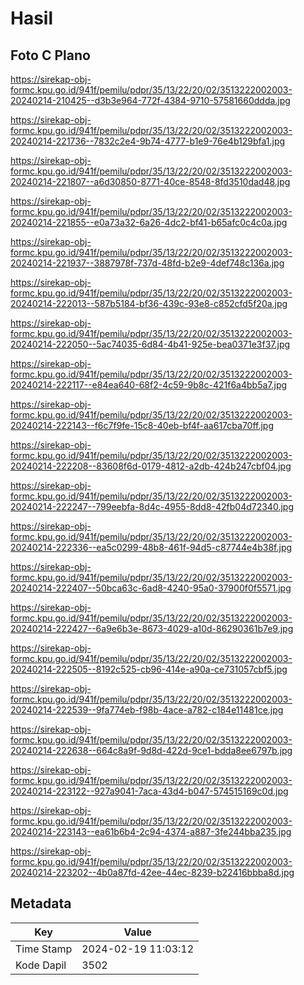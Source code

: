# Hasil

## Foto C Plano

https://sirekap-obj-formc.kpu.go.id/941f/pemilu/pdpr/35/13/22/20/02/3513222002003-20240214-210425--d3b3e964-772f-4384-9710-57581660ddda.jpg

https://sirekap-obj-formc.kpu.go.id/941f/pemilu/pdpr/35/13/22/20/02/3513222002003-20240214-221736--7832c2e4-9b74-4777-b1e9-76e4b129bfa1.jpg

https://sirekap-obj-formc.kpu.go.id/941f/pemilu/pdpr/35/13/22/20/02/3513222002003-20240214-221807--a6d30850-8771-40ce-8548-8fd3510dad48.jpg

https://sirekap-obj-formc.kpu.go.id/941f/pemilu/pdpr/35/13/22/20/02/3513222002003-20240214-221855--e0a73a32-6a26-4dc2-bf41-b65afc0c4c0a.jpg

https://sirekap-obj-formc.kpu.go.id/941f/pemilu/pdpr/35/13/22/20/02/3513222002003-20240214-221937--3887978f-737d-48fd-b2e9-4def748c136a.jpg

https://sirekap-obj-formc.kpu.go.id/941f/pemilu/pdpr/35/13/22/20/02/3513222002003-20240214-222013--587b5184-bf36-439c-93e8-c852cfd5f20a.jpg

https://sirekap-obj-formc.kpu.go.id/941f/pemilu/pdpr/35/13/22/20/02/3513222002003-20240214-222050--5ac74035-6d84-4b41-925e-bea0371e3f37.jpg

https://sirekap-obj-formc.kpu.go.id/941f/pemilu/pdpr/35/13/22/20/02/3513222002003-20240214-222117--e84ea640-68f2-4c59-9b8c-421f6a4bb5a7.jpg

https://sirekap-obj-formc.kpu.go.id/941f/pemilu/pdpr/35/13/22/20/02/3513222002003-20240214-222143--f6c7f9fe-15c8-40eb-bf4f-aa617cba70ff.jpg

https://sirekap-obj-formc.kpu.go.id/941f/pemilu/pdpr/35/13/22/20/02/3513222002003-20240214-222208--83608f6d-0179-4812-a2db-424b247cbf04.jpg

https://sirekap-obj-formc.kpu.go.id/941f/pemilu/pdpr/35/13/22/20/02/3513222002003-20240214-222247--799eebfa-8d4c-4955-8dd8-42fb04d72340.jpg

https://sirekap-obj-formc.kpu.go.id/941f/pemilu/pdpr/35/13/22/20/02/3513222002003-20240214-222336--ea5c0299-48b8-461f-94d5-c87744e4b38f.jpg

https://sirekap-obj-formc.kpu.go.id/941f/pemilu/pdpr/35/13/22/20/02/3513222002003-20240214-222407--50bca63c-6ad8-4240-95a0-37900f0f5571.jpg

https://sirekap-obj-formc.kpu.go.id/941f/pemilu/pdpr/35/13/22/20/02/3513222002003-20240214-222427--6a9e6b3e-8673-4029-a10d-86290361b7e9.jpg

https://sirekap-obj-formc.kpu.go.id/941f/pemilu/pdpr/35/13/22/20/02/3513222002003-20240214-222505--8192c525-cb96-414e-a90a-ce731057cbf5.jpg

https://sirekap-obj-formc.kpu.go.id/941f/pemilu/pdpr/35/13/22/20/02/3513222002003-20240214-222539--9fa774eb-f98b-4ace-a782-c184e11481ce.jpg

https://sirekap-obj-formc.kpu.go.id/941f/pemilu/pdpr/35/13/22/20/02/3513222002003-20240214-222638--664c8a9f-9d8d-422d-9ce1-bdda8ee6797b.jpg

https://sirekap-obj-formc.kpu.go.id/941f/pemilu/pdpr/35/13/22/20/02/3513222002003-20240214-223122--927a9041-7aca-43d4-b047-574515169c0d.jpg

https://sirekap-obj-formc.kpu.go.id/941f/pemilu/pdpr/35/13/22/20/02/3513222002003-20240214-223143--ea61b6b4-2c94-4374-a887-3fe244bba235.jpg

https://sirekap-obj-formc.kpu.go.id/941f/pemilu/pdpr/35/13/22/20/02/3513222002003-20240214-223202--4b0a87fd-42ee-44ec-8239-b22416bbba8d.jpg


## Metadata

| Key        | Value               |
| ---------- | ------------------- |
| Time Stamp | 2024-02-19 11:03:12 |
| Kode Dapil | 3502                |



